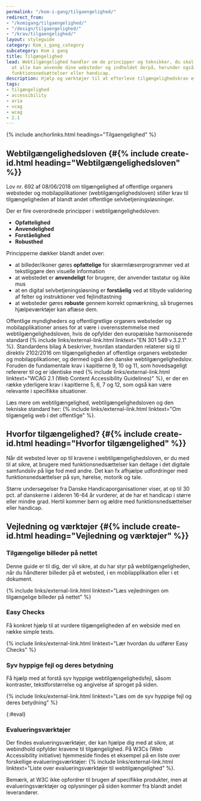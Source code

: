 ```yaml
---
permalink: "/kom-i-gang/tilgaengelighed/"
redirect_from:
- "/komigang/tilgaengelighed/"
- "/design/tilgaengelighed/"
- "/krav/tilgaengelighed/"
layout: styleguide
category: Kom_i_gang_category
subcategory: Kom i gang
title: Tilgængelighed
lead: Webtilgængelighed handler om de principper og teknikker, du skal følge, for
  at alle kan anvende dine websteder og indholdet derpå, herunder også brugere med
  funktionsnedsættelser eller handicap.
description: Hjælp og værktøjer til at efterleve tilgængelighedskrav efter den europæiske standard EN 301 549 v.3.2.1.
tags:
- tilgængelighed
- accessibility
- aria
- vcag
- wcag
- 2.1
---
```


{% include anchorlinks.html headings="Tilgaengelighed" %}

## Webtilgængelighedsloven {#{% include create-id.html heading="Webtilgængelighedsloven" %}}

Lov nr. 692 af 08/06/2018 om tilgængelighed af offentlige organers websteder og mobilapplikationer (webtilgængelighedsloven) stiller krav til tilgængeligheden af blandt andet offentlige selvbetjeningsløsninger. 

Der er fire overordnede principper i webtilgængelighedsloven:

- <strong>Opfattelighed</strong>
- <strong>Anvendelighed</strong>
- <strong>Forståelighed</strong>
- <strong>Robusthed</strong>

Principperne dækker blandt andet over:

- at billeder/ikoner gøres <strong>opfattelige</strong> for skærmlæserprogrammer ved at tekstliggøre den visuelle information 
- at webstedet er <strong>anvendeligt</strong> for brugere, der anvender tastatur og ikke mus 
- at en digital selvbetjeningsløsning er <strong>forståelig</strong> ved at tilbyde validering af felter og instruktioner ved fejlindtastning 
- at websteder gøres <strong>robuste</strong> gennem korrekt opmærkning, så brugernes hjælpeværktøjer kan aflæse dem. 

Offentlige myndigheders og offentligretlige organers websteder og mobilapplikationer anses for at være i overensstemmelse med webtilgængelighedsloven, hvis de opfylder den europæiske harmoniserede standard {% include links/external-link.html linktext="EN 301 549 v.3.2.1" %}. Standardens bilag A beskriver, hvordan standarden relaterer sig til direktiv 2102/2016 om tilgængeligheden af offentlige organers websteder og mobilapplikationer, og dermed også den danske webtilgængelighedslov. Foruden de fundamentale krav i kapitlerne 9, 10 og 11, som hovedsageligt refererer til og er identiske med {% include links/external-link.html linktext="WCAG 2.1 (Web Content Accessibility Guidelines)" %}, er der en række yderligere krav i kapitlerne 5, 6, 7 og 12, som også kan være relevante i specifikke situationer. 

Læs mere om webtilgængelighed, webtilgængelighedsloven og den tekniske standard her: {% include links/external-link.html linktext="Om tilgængelig web i det offentlige" %}.

## Hvorfor tilgængelighed? {#{% include create-id.html heading="Hvorfor tilgængelighed" %}}

Når dit websted lever op til kravene i webtilgængelighedsloven, er du med til at sikre, at brugere med funktionsnedsættelser kan deltage i det digitale samfundsliv på lige fod med andre. Det kan fx afhjælpe udfordringer med funktionsnedsættelser på syn, hørelse, motorik og tale. 

Større undersøgelser fra Danske Handicaporganisationer viser, at op til 30 pct. af danskerne i alderen 16-64 år vurderer, at de har et handicap i større eller mindre grad. Hertil kommer børn og ældre med funktionsnedsættelser eller handicap. 

## Vejledning og værktøjer {#{% include create-id.html heading="Vejledning og værktøjer" %}}

### Tilgængelige billeder på nettet 

Denne guide er til dig, der vil sikre, at du har styr på webtilgængeligheden, når du håndterer billeder på et websted, i en mobilapplikation eller i et dokument. 

{% include links/external-link.html linktext="Læs vejledningen om tilgængelige billeder på nettet" %}

### Easy Checks 

Få konkret hjælp til at vurdere tilgængeligheden af en webside med en række simple tests. 

{% include links/external-link.html linktext="Lær hvordan du udfører Easy Checks" %}

### Syv hyppige fejl og deres betydning 

Få hjælp med at forstå syv hyppige webtilgængelighedsfejl, såsom kontraster, tekstforstørrelse og angivelse af sproget på siden. 

{% include links/external-link.html linktext="Læs om de syv hyppige fejl og deres betydning" %}

{:#eval}
### Evalueringsværktøjer

Der findes evalueringsværktøjer, der kan hjælpe dig med at sikre, at webindhold opfylder kravene til tilgængelighed. På W3Cs (Web Accessibility initiative) hjemmeside findes et eksempel på en liste over forskellige evalueringsværktøjer: {% include links/external-link.html linktext="Liste over evalueringsværktøjer til webtilgængelighed" %}.

Bemærk, at W3C ikke opfordrer til brugen af specifikke produkter, men at evalueringsværktøjer og oplysninger på siden kommer fra blandt andet leverandører.